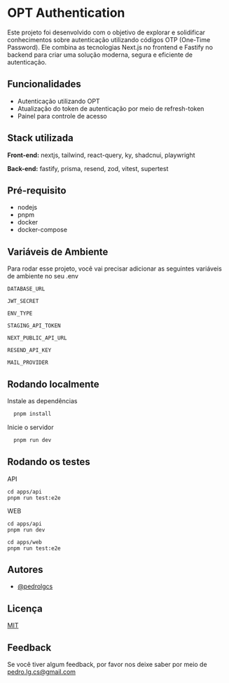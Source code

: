
# OPT Authentication

Este projeto foi desenvolvido com o objetivo de explorar e solidificar conhecimentos sobre autenticação utilizando códigos OTP (One-Time Password). Ele combina as tecnologias Next.js no frontend e Fastify no backend para criar uma solução moderna, segura e eficiente de autenticação.


## Funcionalidades

- Autenticação utilizando OPT
- Atualização do token de autenticação por meio de refresh-token
- Painel para controle de acesso


## Stack utilizada

**Front-end:** nextjs, tailwind, react-query, ky, shadcnui, playwright

**Back-end:** fastify, prisma, resend, zod, vitest, supertest

## Pré-requisito

- nodejs
- pnpm
- docker
- docker-compose

## Variáveis de Ambiente

Para rodar esse projeto, você vai precisar adicionar as seguintes variáveis de ambiente no seu .env

`DATABASE_URL`

`JWT_SECRET`

`ENV_TYPE`

`STAGING_API_TOKEN`

`NEXT_PUBLIC_API_URL`

`RESEND_API_KEY`

`MAIL_PROVIDER`

## Rodando localmente

Instale as dependências

```bash
  pnpm install
```

Inicie o servidor

```bash
  pnpm run dev
```


## Rodando os testes

API

```bas
cd apps/api
pnpm run test:e2e
```

WEB

```bas
cd apps/api
pnpm run dev

cd apps/web
pnpm run test:e2e
```

## Autores

- [@pedrolgcs](https://www.github.com/pedrolgcs)


## Licença

[MIT](https://choosealicense.com/licenses/mit/)


## Feedback

Se você tiver algum feedback, por favor nos deixe saber por meio de pedro.lg.cs@gmail.com

